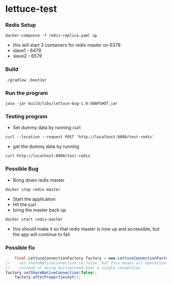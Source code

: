 # lettuce-test


### Redis Setup

```shell
docker-componse -f redis-replica.yaml up 
```
- this will start 3 containers for redis master on 6379
- slave1 - 6479
- slave2 - 6579

### Build
```shell
./gradlew :bootJar
```

### Run the program
```shell
java -jar build/libs/lettuce-bug-1.0-SNAPSHOT.jar
```

### Testing program
- Set dummy data by running curl
```shell
curl --location --request POST 'http://localhost:8080/test-redis'
```
- get the dummy data by running
```shell
curl http://localhost:8080/test-redis
```

### Possible Bug
- Bring down redis master
```shell
docker stop redis-master
```
- Start the application
- Hit the curl
- bring the master back up
```shell
docker start redis-master
```
- this should make it so that redis master is now up and accessible, but the app will continue to fail

### Possible fix

```java
    final LettuceConnectionFactory factory = new LettuceConnectionFactory(rConfig, config);
//    set shareNativeConnection to false, but this means all operations will now be 1/socket, 
//    instead of being multiplexed over a single connection
factory.setShareNativeConnection(false);
    factory.afterPropertiesSet();
```